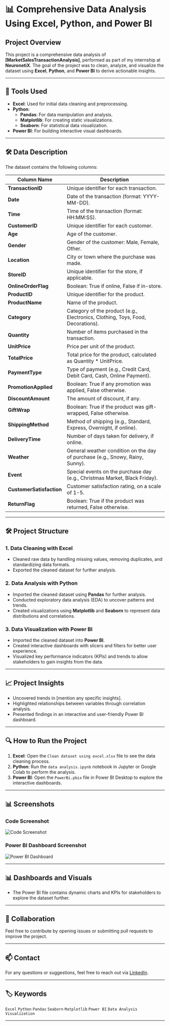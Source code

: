 # 📊 **Comprehensive Data Analysis Using Excel, Python, and Power BI**

## Project Overview

This project is a comprehensive data analysis of **[MarketSalesTransactionAnalysis]**, performed as part of my internship at **NeuronetiX**. The goal of the project was to clean, analyze, and visualize the dataset using **Excel**, **Python**, and **Power BI** to derive actionable insights.

---

## 🚀 **Tools Used**

- **Excel**: Used for initial data cleaning and preprocessing.
- **Python**:
  - **Pandas**: For data manipulation and analysis.
  - **Matplotlib**: For creating static visualizations.
  - **Seaborn**: For statistical data visualization.
- **Power BI**: For building interactive visual dashboards.

---

## 🛠 **Data Description**

The dataset contains the following columns:

| Column Name             | Description                                                      |
|-------------------------|------------------------------------------------------------------|
| **TransactionID**       | Unique identifier for each transaction.                         |
| **Date**                | Date of the transaction (format: YYYY-MM-DD).                   |
| **Time**                | Time of the transaction (format: HH:MM:SS).                     |
| **CustomerID**          | Unique identifier for each customer.                             |
| **Age**                 | Age of the customer.                                            |
| **Gender**              | Gender of the customer: Male, Female, Other.                   |
| **Location**            | City or town where the purchase was made.                      |
| **StoreID**             | Unique identifier for the store, if applicable.                |
| **OnlineOrderFlag**     | Boolean: True if online, False if in-store.                    |
| **ProductID**           | Unique identifier for the product.                              |
| **ProductName**         | Name of the product.                                           |
| **Category**            | Category of the product (e.g., Electronics, Clothing, Toys, Food, Decorations). |
| **Quantity**            | Number of items purchased in the transaction.                   |
| **UnitPrice**           | Price per unit of the product.                                  |
| **TotalPrice**          | Total price for the product, calculated as Quantity * UnitPrice. |
| **PaymentType**         | Type of payment (e.g., Credit Card, Debit Card, Cash, Online Payment). |
| **PromotionApplied**    | Boolean: True if any promotion was applied, False otherwise.   |
| **DiscountAmount**      | The amount of discount, if any.                                 |
| **GiftWrap**            | Boolean: True if the product was gift-wrapped, False otherwise. |
| **ShippingMethod**      | Method of shipping (e.g., Standard, Express, Overnight, if online). |
| **DeliveryTime**        | Number of days taken for delivery, if online.                   |
| **Weather**             | General weather condition on the day of purchase (e.g., Snowy, Rainy, Sunny). |
| **Event**               | Special events on the purchase day (e.g., Christmas Market, Black Friday). |
| **CustomerSatisfaction** | Customer satisfaction rating, on a scale of 1-5.                |
| **ReturnFlag**          | Boolean: True if the product was returned, False otherwise.    |

---

## 🛠 **Project Structure**

### 1. **Data Cleaning with Excel**
- Cleaned raw data by handling missing values, removing duplicates, and standardizing data formats.
- Exported the cleaned dataset for further analysis.

### 2. **Data Analysis with Python**
- Imported the cleaned dataset using **Pandas** for further analysis.
- Conducted exploratory data analysis (EDA) to uncover patterns and trends.
- Created visualizations using **Matplotlib** and **Seaborn** to represent data distributions and correlations.
  
### 3. **Data Visualization with Power BI**
- Imported the cleaned dataset into **Power BI**.
- Created interactive dashboards with slicers and filters for better user experience.
- Visualized key performance indicators (KPIs) and trends to allow stakeholders to gain insights from the data.

---

## 📈 **Project Insights**
- Uncovered trends in [mention any specific insights].
- Highlighted relationships between variables through correlation analysis.
- Presented findings in an interactive and user-friendly Power BI dashboard.

---

## 🔍 **How to Run the Project**

1. **Excel**: Open the `Clean dataset using excel.xlsx` file to see the data cleaning process.
2. **Python**: Run the `data analysis.ipynb` notebook in Jupyter or Google Colab to perform the analysis.
3. **Power BI**: Open the `PowerBi.pbix` file in Power BI Desktop to explore the interactive dashboards.

---

## 📊 **Screenshots**

### Code Screenshot

![Code Screenshot](https://github.com/user-attachments/assets/00d79972-f535-4558-87aa-7ed5e3957616)


### Power BI Dashboard Screenshot
![Power BI Dashboard](https://github.com/user-attachments/assets/6061c2b4-39c2-45c0-b858-219f95c05808)


---

## 📊 **Dashboards and Visuals**
- The Power BI file contains dynamic charts and KPIs for stakeholders to explore the dataset further.

---

## 🤝 **Collaboration**
Feel free to contribute by opening issues or submitting pull requests to improve the project.

---

## 📫 **Contact**
For any questions or suggestions, feel free to reach out via [LinkedIn]([https://www.linkedin.com/in/nada-hamdy-2265692a3/]).

---

## 🏷 **Keywords**
`Excel` `Python` `Pandas` `Seaborn` `Matplotlib` `Power BI` `Data Analysis` `Visualization`

---
